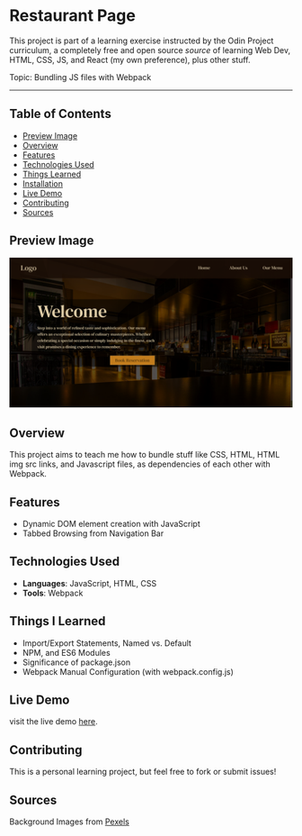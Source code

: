 # Restaurant Page

This project is part of a learning exercise instructed by the Odin Project curriculum, a completely free and open source *source* of learning Web Dev, HTML, CSS, JS, and React (my own preference), plus other stuff. 

Topic: Bundling JS files with Webpack

---

## Table of Contents
- [Preview Image](#preview-image)
- [Overview](#overview)
- [Features](#features)
- [Technologies Used](#technologies-used)
- [Things Learned](#things-i-learned)
- [Installation](#installation)
- [Live Demo](#live-demo)
- [Contributing](#contributing)
- [Sources](#sources)

## Preview Image
<img src="/assets/preview.png" alt="preview image" width="800">

## Overview
This project aims to teach me how to bundle stuff like CSS, HTML, HTML img src links, and Javascript files, as dependencies of each other with Webpack.

## Features
- Dynamic DOM element creation with JavaScript
- Tabbed Browsing from Navigation Bar

## Technologies Used
- **Languages**: JavaScript, HTML, CSS
- **Tools**: Webpack

## Things I Learned
- Import/Export Statements, Named vs. Default
- NPM, and ES6 Modules
- Significance of package.json
- Webpack Manual Configuration (with webpack.config.js)

## Live Demo
visit the live demo [here](link-to-live-demo).

## Contributing
This is a personal learning project, but feel free to fork or submit issues!

## Sources
Background Images from [Pexels](https://www.pexels.com)